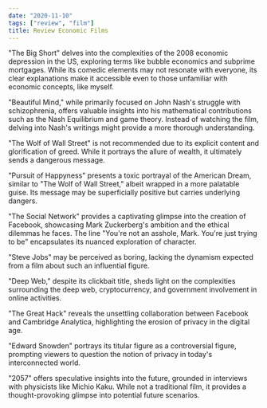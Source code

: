 ```yaml
---
date: "2020-11-10"
tags: ["review", "film"]
title: Review Economic Films
---
```


"The Big Short" delves into the complexities of the 2008 economic depression in the US, exploring terms like bubble economics and subprime mortgages. While its comedic elements may not resonate with everyone, its clear explanations make it accessible even to those unfamiliar with economic concepts, like myself.

"Beautiful Mind," while primarily focused on John Nash's struggle with schizophrenia, offers valuable insights into his mathematical contributions such as the Nash Equilibrium and game theory. Instead of watching the film, delving into Nash's writings might provide a more thorough understanding.

"The Wolf of Wall Street" is not recommended due to its explicit content and glorification of greed. While it portrays the allure of wealth, it ultimately sends a dangerous message.

"Pursuit of Happyness" presents a toxic portrayal of the American Dream, similar to "The Wolf of Wall Street," albeit wrapped in a more palatable guise. Its message may be superficially positive but carries underlying dangers.

"The Social Network" provides a captivating glimpse into the creation of Facebook, showcasing Mark Zuckerberg's ambition and the ethical dilemmas he faces. The line "You're not an asshole, Mark. You're just trying to be" encapsulates its nuanced exploration of character.

"Steve Jobs" may be perceived as boring, lacking the dynamism expected from a film about such an influential figure.

"Deep Web," despite its clickbait title, sheds light on the complexities surrounding the deep web, cryptocurrency, and government involvement in online activities.

"The Great Hack" reveals the unsettling collaboration between Facebook and Cambridge Analytica, highlighting the erosion of privacy in the digital age.

"Edward Snowden" portrays its titular figure as a controversial figure, prompting viewers to question the notion of privacy in today's interconnected world.

"2057" offers speculative insights into the future, grounded in interviews with physicists like Michio Kaku. While not a traditional film, it provides a thought-provoking glimpse into potential future scenarios.